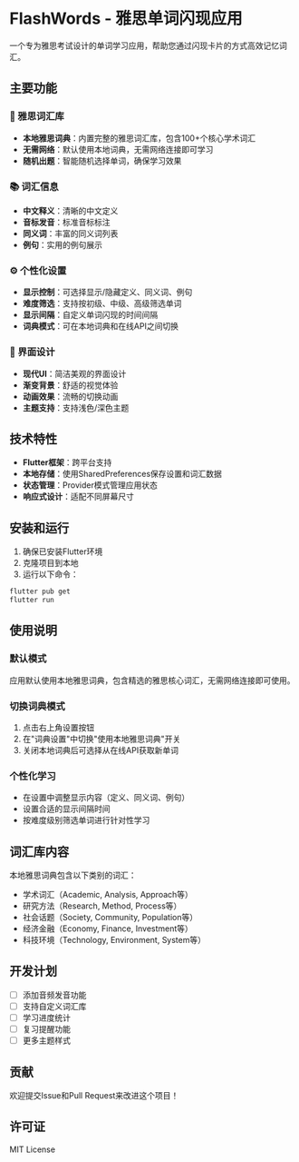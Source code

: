 # FlashWords - 雅思单词闪现应用

一个专为雅思考试设计的单词学习应用，帮助您通过闪现卡片的方式高效记忆词汇。

## 主要功能

### 🎯 雅思词汇库
- **本地雅思词典**：内置完整的雅思词汇库，包含100+个核心学术词汇
- **无需网络**：默认使用本地词典，无需网络连接即可学习
- **随机出题**：智能随机选择单词，确保学习效果

### 📚 词汇信息
- **中文释义**：清晰的中文定义
- **音标发音**：标准音标标注
- **同义词**：丰富的同义词列表
- **例句**：实用的例句展示

### ⚙️ 个性化设置
- **显示控制**：可选择显示/隐藏定义、同义词、例句
- **难度筛选**：支持按初级、中级、高级筛选单词
- **显示间隔**：自定义单词闪现的时间间隔
- **词典模式**：可在本地词典和在线API之间切换

### 🎨 界面设计
- **现代UI**：简洁美观的界面设计
- **渐变背景**：舒适的视觉体验
- **动画效果**：流畅的切换动画
- **主题支持**：支持浅色/深色主题

## 技术特性

- **Flutter框架**：跨平台支持
- **本地存储**：使用SharedPreferences保存设置和词汇数据
- **状态管理**：Provider模式管理应用状态
- **响应式设计**：适配不同屏幕尺寸

## 安装和运行

1. 确保已安装Flutter环境
2. 克隆项目到本地
3. 运行以下命令：

```bash
flutter pub get
flutter run
```

## 使用说明

### 默认模式
应用默认使用本地雅思词典，包含精选的雅思核心词汇，无需网络连接即可使用。

### 切换词典模式
1. 点击右上角设置按钮
2. 在"词典设置"中切换"使用本地雅思词典"开关
3. 关闭本地词典后可选择从在线API获取新单词

### 个性化学习
- 在设置中调整显示内容（定义、同义词、例句）
- 设置合适的显示间隔时间
- 按难度级别筛选单词进行针对性学习

## 词汇库内容

本地雅思词典包含以下类别的词汇：
- 学术词汇（Academic, Analysis, Approach等）
- 研究方法（Research, Method, Process等）
- 社会话题（Society, Community, Population等）
- 经济金融（Economy, Finance, Investment等）
- 科技环境（Technology, Environment, System等）

## 开发计划

- [ ] 添加音频发音功能
- [ ] 支持自定义词汇库
- [ ] 学习进度统计
- [ ] 复习提醒功能
- [ ] 更多主题样式

## 贡献

欢迎提交Issue和Pull Request来改进这个项目！

## 许可证

MIT License
